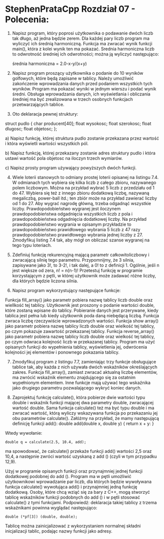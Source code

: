 # StephenPrataCpp Rozdział 07 - Polecenia: 

 
1. Napisz program, który poprosi użytkownika o podawanie dwóch liczb tak długo, aż jedna
będzie zerem. Dla każdej pary liczb program ma wyliczyć ich średnią harmoniczną. Funkcja ma
zwracać wynik funkcji main(), która z kolei wynik ten ma pokazać. Srednia harmoniczna liczb
to odwrotność średniej ich odwrotności; można ją wyliczyć następująco:

	średnia harmoniczna = 2.0-x-y/(x+y)


2. Napisz program proszący użytkownika o podanie do 10 wyników golfowych, które będą zapisane
w tablicy. Należy umożliwić zakończenie wprowadzania danych przed podaniem wszystkich
tych wyników. Program ma pokazać wyniki w jednym wierszu i podać wynik średni. Obsługa
wprowadzania danych, ich wyświetlania i obliczania średniej ma być zrealizowana w trzech
osobnych funkcjach przetwarzających tablice.


3. Oto deklaracja pewnej struktury: 

struct pudlo
{
    char producent[40];
    float wysokosc;
    float szerokosc;
    float dlugosc;
    float objetosc;
};

a) Napisz funkcję, której struktura pudlo zostanie przekazana przez wartość i która wyświetli
wartości wszystkich pól.

b) Napisz funkcję, której przekazany zostanie adres struktury pudlo i która ustawi wartość
pola objetosc na iloczyn trzech wymiarów.

c) Napisz prosty program używający powyższych dwóch funkcji.

4. Wiele loterii stanowych to odmiany prostej loterii opisanej na listingu 7.4. W odmianach tych
wybiera się kilka liczb z całego zbioru, nazywanego polem liczbowym. Można na przykład
wybrać 5 liczb z przedziału od 1 do 47. Wybiera się też z innego zbioru dodatkową liczbę,
nazywaną megaliczbą, power-ball itd.; ten zbiór może na przykład zawierać liczby od 1 do 27.
Aby wygrać nagrodę główną, trzeba odgadnąć wszystkie liczby. Prawdopodobieństwo wygranej
jest iloczynem prawdopodobieństwa odgadnięcia wszystkich liczb z pola i prawdopodobieństwa
odgadnięcia dodatkowej liczby. Na przykład prawdopodobieństwo wygrania w opisanym przykładzie
to prawdopodobieństwo prawidłowego wybrania 5 liczb z 47 razy prawdopodobieństwo
prawidłowego wybrania jednej liczby z 27. Zmodyfikuj listing 7.4 tak, aby mógł on obliczać
szanse wygranej na tego typu loteriach. 

5. Zdefiniuj funkcję rekurencyjną mającą parametr całkowitoliczbowy i zwracającą silnię tego
parametru. Przypomnijmy, że 3 silnia, zapisywane jako 3!, to 3-2!, i tak dalej, a 0! to z definicji 1.
Ogólnie, jeśli n jest większe od zera, n! = n(n-1)! Przetestuj funkcję w programie korzystającym
z pętli, w której użytkownik może zadawać różne liczby, dla których będzie liczona silnia.

6. Napisz program wykorzystujący następujące funkcje:

Funkcja fill_array() jako parametr pobiera nazwę tablicy liczb double oraz wiellkość tej tablicy.
Użytkownik jest proszony o podanie wartości double, które zostaną wpisane do tablicy. Pobieranie
danych jest przerywane, kiedy tablica jest pełna lub kiedy użytkownik poda daną niebędącą
liczbą. Funkcja zwraca liczbę rzeczywiście wprowadzonych wartości.
Funkcja show array() jako parametr pobiera nazwę tablicy liczb double oraz wielkość tej tablicy,
po czym pokazuje zawartość przekazanej tablicy.
Funkcja reverse_array() jako parametr pobiera nazwę tablicy liczb double oraz wielkość tej
tablicy, po czym odwraca kolejność liczb w przekazanej tablicy.
Program ma użyć opisanych funkcji do wypełnienia tablicy, wyświetlenia jej, odwrócenia
kolejności jej elementów i ponownego pokazania tablicy.

7. Zmodyfikuj program z listingu 7.7, zamieniając trzy funkcje obsługujące tablice tak, aby każda
z nich używała dwóch wskaźników określających zakres. Funkcja fill_array(), zamiast zwracać
aktualną liczbę elementów, ma zwrócić wskaźnik elementu znajdującego się za ostatnim wypełnionym
elementem. Inne funkcje mają używać tego wskaźnika jako drugiego parametru pozwalającego wykryć koniec danych.


10. Zaprojektuj funkcję calculate(), która pobierze dwie wartości typu double i wskaźnik funkcji
mającej dwa parametry double, zwracającej wartość double. Sama funkcja calculate() też ma
być typu double i ma zwracać wartość, którą wyliczy wskazywana funkcja po przekazaniu jej obu
parametrów calculate(). Załóżmy na przykład, że mamy następującą definicję funkcji add():
	double add(double x, double y)
	{
		return x + y:
	}

Wtedy wywołanie:

	double q = calculate(2.5, 10.4, add);

ma spowodować, że calculate() przekaże funkcji add() wartości 2,5 oraz 10,4, a następnie
zwróci wartość uzyskaną z add () (czyli w tym przypadku 12,9).

Użyj w programie opisanych funkcji oraz przynajmniej jednej funkcji dodatkowej podobnej
do add (). Program ma w pętli umożliwić użytkownikowi wprowadzanie par liczb, dla których
będzie wywoływana funkcja calculate() wywołująca add() i przynajmniej jedną funkcję
dodatkową. Osoby, które chcą wziąć się za bary z C++, mogą stworzyć tablicę wskaźników
funkcji podobnych do add () i w pętli stosować calculate() z tymi funkcjami. Podpowiedź:
deklaracja takiej tablicy z trzema wskaźnikami powinna wyglądać następująco:

	double (*pf[3]) (double, double);

Tablicę można zainicjalizować z wykorzystaniem normalnej składni inicjalizacji tablic,
podając nazwy funkcji jako adresy.

